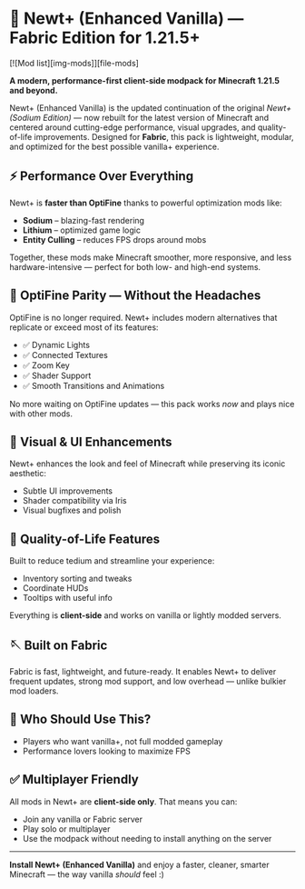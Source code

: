 # 🧪 Newt+ (Enhanced Vanilla) — Fabric Edition for 1.21.5+

[![Mod list][img-mods]][file-mods]

**A modern, performance-first client-side modpack for Minecraft 1.21.5 and beyond.**

Newt+ (Enhanced Vanilla) is the updated continuation of the original *Newt+ (Sodium Edition)* — now rebuilt for the latest version of Minecraft and centered around cutting-edge performance, visual upgrades, and quality-of-life improvements. Designed for **Fabric**, this pack is lightweight, modular, and optimized for the best possible vanilla+ experience.

## ⚡ Performance Over Everything

Newt+ is **faster than OptiFine** thanks to powerful optimization mods like:

- **Sodium** – blazing-fast rendering
- **Lithium** – optimized game logic
- **Entity Culling** – reduces FPS drops around mobs

Together, these mods make Minecraft smoother, more responsive, and less hardware-intensive — perfect for both low- and high-end systems.

## 🌈 OptiFine Parity — Without the Headaches

OptiFine is no longer required. Newt+ includes modern alternatives that replicate or exceed most of its features:

- ✅ Dynamic Lights  
- ✅ Connected Textures
- ✅ Zoom Key
- ✅ Shader Support
- ✅ Smooth Transitions and Animations  

No more waiting on OptiFine updates — this pack works *now* and plays nice with other mods.

## 🎨 Visual & UI Enhancements

Newt+ enhances the look and feel of Minecraft while preserving its iconic aesthetic:

- Subtle UI improvements  
- Shader compatibility via Iris  
- Visual bugfixes and polish  

## 🧰 Quality-of-Life Features

Built to reduce tedium and streamline your experience:

- Inventory sorting and tweaks  
- Coordinate HUDs  
- Tooltips with useful info  

Everything is **client-side** and works on vanilla or lightly modded servers.

## 🪡 Built on Fabric

Fabric is fast, lightweight, and future-ready. It enables Newt+ to deliver frequent updates, strong mod support, and low overhead — unlike bulkier mod loaders.

## 🎯 Who Should Use This?

- Players who want vanilla+, not full modded gameplay  
- Performance lovers looking to maximize FPS  

## ✅ Multiplayer Friendly

All mods in Newt+ are **client-side only**. That means you can:

- Join any vanilla or Fabric server  
- Play solo or multiplayer  
- Use the modpack without needing to install anything on the server  

---

**Install Newt+ (Enhanced Vanilla)** and enjoy a faster, cleaner, smarter Minecraft — the way vanilla *should* feel :)
